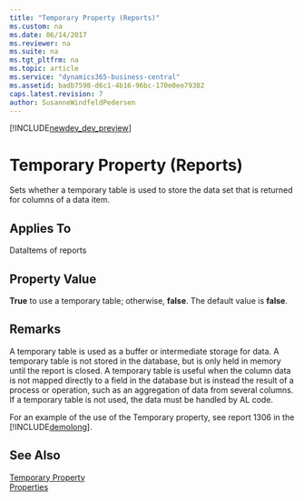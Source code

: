 ```yaml
---
title: "Temporary Property (Reports)"
ms.custom: na
ms.date: 06/14/2017
ms.reviewer: na
ms.suite: na
ms.tgt_pltfrm: na
ms.topic: article
ms.service: "dynamics365-business-central"
ms.assetid: badb7598-d6c1-4b16-96bc-170e0ee79382
caps.latest.revision: 7
author: SusanneWindfeldPedersen
---
```


[!INCLUDE[newdev_dev_preview](../includes/newdev_dev_preview.md)]

# Temporary Property (Reports)
Sets whether a temporary table is used to store the data set that is returned for columns of a data item.  
  
## Applies To  
 DataItems of reports  
  
## Property Value  
 **True** to use a temporary table; otherwise, **false**. The default value is **false**.  
  
## Remarks  
 A temporary table is used as a buffer or intermediate storage for data. A temporary table is not stored in the database, but is only held in memory until the report is closed. A temporary table is useful when the column data is not mapped directly to a field in the database but is instead the result of a process or operation, such as an aggregation of data from several columns. If a temporary table is not used, the data must be handled by AL code.  
  
 For an example of the use of the Temporary property, see report 1306 in the [!INCLUDE[demolong](../includes/demolong_md.md)].  
 
## See Also  
[Temporary Property](devenv-temporary-property.md)  
[Properties](devenv-properties.md)
<!-- 
[Temporary Tables](Temporary-Tables.md)   
[Designing Reports](Designing-Reports.md)
-->